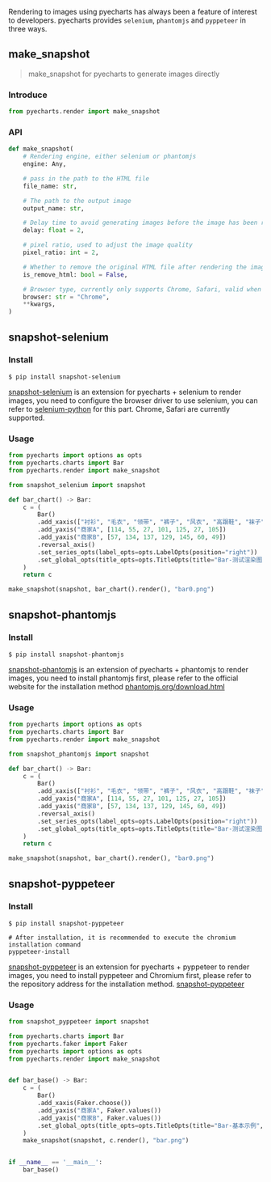 Rendering to images using pyecharts has always been a feature of interest to developers. pyecharts provides `selenium`, `phantomjs` and `pyppeteer` in three ways.

## make_snapshot

> make_snapshot for pyecharts to generate images directly

### Introduce

```python
from pyecharts.render import make_snapshot
```

### API

```python
def make_snapshot(
    # Rendering engine, either selenium or phantomjs
    engine: Any,

    # pass in the path to the HTML file
    file_name: str,

    # The path to the output image
    output_name: str,

    # Delay time to avoid generating images before the image has been rendered, resulting in incomplete images
    delay: float = 2,

    # pixel ratio, used to adjust the image quality
    pixel_ratio: int = 2,

    # Whether to remove the original HTML file after rendering the image
    is_remove_html: bool = False,

    # Browser type, currently only supports Chrome, Safari, valid when using snapshot-selenium
    browser: str = "Chrome",
    **kwargs,
)
```

## snapshot-selenium

### Install

```shell
$ pip install snapshot-selenium
```

[snapshot-selenium](https://github.com/pyecharts/snapshot-selenium) is an extension for pyecharts + selenium to render images, you need to configure the browser driver to use selenium, you can refer to [selenium-python](https://selenium-python.readthedocs.io/installation.html#drivers) for this part. Chrome, Safari are currently supported.


### Usage

```python
from pyecharts import options as opts
from pyecharts.charts import Bar
from pyecharts.render import make_snapshot

from snapshot_selenium import snapshot

def bar_chart() -> Bar:
    c = (
        Bar()
        .add_xaxis(["衬衫", "毛衣", "领带", "裤子", "风衣", "高跟鞋", "袜子"])
        .add_yaxis("商家A", [114, 55, 27, 101, 125, 27, 105])
        .add_yaxis("商家B", [57, 134, 137, 129, 145, 60, 49])
        .reversal_axis()
        .set_series_opts(label_opts=opts.LabelOpts(position="right"))
        .set_global_opts(title_opts=opts.TitleOpts(title="Bar-测试渲染图片"))
    )
    return c

make_snapshot(snapshot, bar_chart().render(), "bar0.png")
```

## snapshot-phantomjs

### Install

```shell
$ pip install snapshot-phantomjs
```

[snapshot-phantomjs](https://github.com/pyecharts/snapshot-phantomjs) is an extension of pyecharts + phantomjs to render images, you need to install phantomjs first, please refer to the official website for the installation method [phantomjs.org/download.html](http://phantomjs.org/download.html)

### Usage

```python
from pyecharts import options as opts
from pyecharts.charts import Bar
from pyecharts.render import make_snapshot

from snapshot_phantomjs import snapshot

def bar_chart() -> Bar:
    c = (
        Bar()
        .add_xaxis(["衬衫", "毛衣", "领带", "裤子", "风衣", "高跟鞋", "袜子"])
        .add_yaxis("商家A", [114, 55, 27, 101, 125, 27, 105])
        .add_yaxis("商家B", [57, 134, 137, 129, 145, 60, 49])
        .reversal_axis()
        .set_series_opts(label_opts=opts.LabelOpts(position="right"))
        .set_global_opts(title_opts=opts.TitleOpts(title="Bar-测试渲染图片"))
    )
    return c

make_snapshot(snapshot, bar_chart().render(), "bar0.png")
```

## snapshot-pyppeteer

### Install

```shell
$ pip install snapshot-pyppeteer

# After installation, it is recommended to execute the chromium installation command
pyppeteer-install
```

[snapshot-pyppeteer](https://github.com/pyecharts/snapshot-pyppeteer) is an extension for pyecharts + pyppeteer to render images, you need to install pyppeteer and Chromium first, please refer to the repository address for the installation method. [snapshot-pyppeteer](https://github.com/pyecharts/snapshot-pyppeteer)

### Usage

```python
from snapshot_pyppeteer import snapshot

from pyecharts.charts import Bar
from pyecharts.faker import Faker
from pyecharts import options as opts
from pyecharts.render import make_snapshot


def bar_base() -> Bar:
    c = (
        Bar()
        .add_xaxis(Faker.choose())
        .add_yaxis("商家A", Faker.values())
        .add_yaxis("商家B", Faker.values())
        .set_global_opts(title_opts=opts.TitleOpts(title="Bar-基本示例", subtitle="我是副标题"))
    )
    make_snapshot(snapshot, c.render(), "bar.png")


if __name__ == '__main__':
    bar_base()
```
